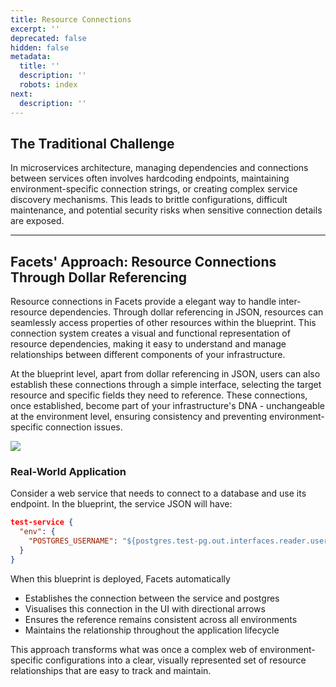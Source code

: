 ```yaml
---
title: Resource Connections
excerpt: ''
deprecated: false
hidden: false
metadata:
  title: ''
  description: ''
  robots: index
next:
  description: ''
---
```

## The Traditional Challenge

In microservices architecture, managing dependencies and connections between services often involves hardcoding endpoints, maintaining environment-specific connection strings, or creating complex service discovery mechanisms. This leads to brittle configurations, difficult maintenance, and potential security risks when sensitive connection details are exposed.

***

## Facets' Approach: Resource Connections Through Dollar Referencing

Resource connections in Facets provide a elegant way to handle inter-resource dependencies. Through dollar referencing in JSON, resources can seamlessly access properties of other resources within the blueprint. This connection system creates a visual and functional representation of resource dependencies, making it easy to understand and manage relationships between different components of your infrastructure.

At the blueprint level, apart from dollar referencing in JSON, users can also establish these connections through a simple interface, selecting the target resource and specific fields they need to reference. These connections, once established, become part of your infrastructure's DNA - unchangeable at the environment level, ensuring consistency and preventing environment-specific connection issues.

<Image align="center" src="https://files.readme.io/05fee15ee34648d9c2e1cd84e167219bcd66ba03d259dd84403b4ac3ad213ff7-Screenshot_2025-02-12_at_1.04.47_PM.png" />

### Real-World Application

Consider a web service that needs to connect to a database and use its endpoint. In the blueprint, the service JSON will have:

```json
test-service {
  "env": {
    "POSTGRES_USERNAME": "${postgres.test-pg.out.interfaces.reader.username}"
  }
}
```

When this blueprint is deployed, Facets automatically 

* Establishes the connection between the service and postgres
* Visualises this connection in the UI with directional arrows
* Ensures the reference remains consistent across all environments
* Maintains the relationship throughout the application lifecycle

This approach transforms what was once a complex web of environment-specific configurations into a clear, visually represented set of resource relationships that are easy to track and maintain.
